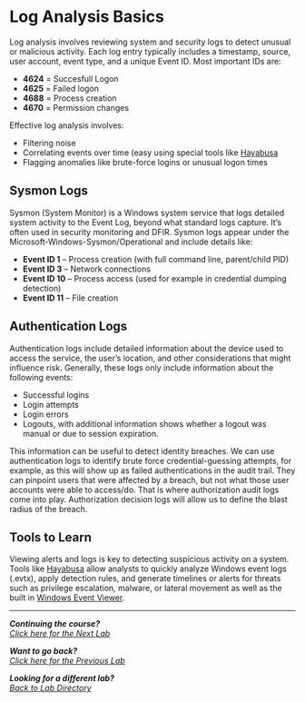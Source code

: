# Log Analysis Basics

Log analysis involves reviewing system and security logs to detect unusual or malicious activity. Each log entry typically includes a timestamp, source, user account, event type, and a unique Event ID.
Most important IDs are:
- **4624** = Succesfull Logon
- **4625** = Failed logon
- **4688** = Process creation
- **4670** = Permission changes

Effective log analysis involves:
- Filtering noise
- Correlating events over time (easy using special tools like [Hayabusa](/courseFiles/tools/Hayabusa.md)
- Flagging anomalies like brute-force logins or unusual logon times



## Sysmon Logs
Sysmon (System Monitor) is a Windows system service that logs detailed system activity to the Event Log, beyond what standard logs capture. It’s often used in security monitoring and DFIR.
Sysmon logs appear under the Microsoft-Windows-Sysmon/Operational and include details like:
- **Event ID 1** – Process creation (with full command line, parent/child PID)
- **Event ID 3** – Network connections
- **Event ID 10** – Process access (used for example in credential dumping detection)
- **Event ID 11** – File creation



## Authentication Logs
Authentication logs include detailed information about the device used to access the service, the user’s location, and other considerations that might influence risk. Generally, these logs only include information about the following events:

- Successful logins
- Login attempts
- Login errors
- Logouts, with additional information shows whether a logout was manual or due to session expiration.

This information can be useful to detect identity breaches. We can use authentication logs to identify brute force credential-guessing attempts, for example, as this will show up as failed authentications in the audit trail. They can pinpoint users that were affected by a breach, but not what those user accounts were able to access/do. That is where authorization audit logs come into play. Authorization decision logs will allow us to define the blast radius of the breach.



## Tools to Learn
Viewing alerts and logs is key to detecting suspicious activity on a system. Tools like [Hayabusa](/courseFiles/tools/Hayabusa.md) allow analysts to quickly analyze Windows event logs (.evtx), apply detection rules, and generate timelines or alerts for threats such as privilege escalation, malware, or lateral movement as well as the built in [Windows Event Viewer](/courseFiles/tools/WinEventViewer.md).


***                                                       

<b><i>Continuing the course?</b>
</br>
[Click here for the Next Lab](/courseFiles/toolsAndPlatforms/toolsAndPlatforms.md)</i>

<b><i>Want to go back?</b>
</br>
[Click here for the Previous Lab](/courseFiles/welcome/welcome.md)

<b><i>Looking for a different lab? </b></br>[Back to Lab Directory](/coursenavigation.md)</i>
